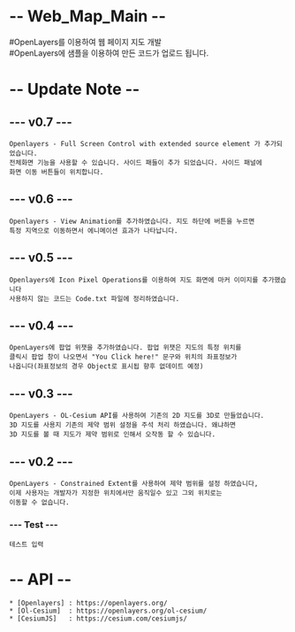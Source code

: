 # -- Web_Map_Main --

#OpenLayers를 이용하여 웹 페이지 지도 개발   
#OpenLayers에 샘플을 이용하여 만든 코드가 업로드 됩니다.

# -- Update Note --

## --- v0.7 ---

    Openlayers - Full Screen Control with extended source element 가 추가되었습니다.
    전체화면 기능을 사용할 수 있습니다. 사이드 패들이 추가 되었습니다. 사이드 패널에
    화면 이동 버튼들이 위치합니다.

## --- v0.6 ---

    Openlayers - View Animation를 추가하였습니다. 지도 하단에 버튼을 누르면
    특정 지역으로 이동하면서 에니메이션 효과가 나타납니다.

## --- v0.5 ---

    Openlayers에 Icon Pixel Operations를 이용하여 지도 화면에 마커 이미지를 추가했습니다
    사용하지 않는 코드는 Code.txt 파일에 정리하였습니다.
    
## --- v0.4 ---

    OpenLayers에 팝업 위잿을 추가하였습니다. 팝업 위잿은 지도의 특정 위치를
    클릭시 팝업 창이 나오면서 "You Click here!" 문구와 위치의 좌표정보가 
    나옵니다(좌표정보의 경우 Object로 표시됩 향후 없데이트 예정)

## --- v0.3 ---

    OpenLayers - OL-Cesium API를 사용하여 기존의 2D 지도를 3D로 만들었습니다.
    3D 지도를 사용지 기존의 제약 범위 설정을 주석 처리 하였습니다. 왜냐하면
    3D 지도를 볼 때 지도가 제약 범위로 인해서 오작동 할 수 있습니다.

## --- v0.2 ---

    OpenLayers - Constrained Extent를 사용하여 제약 범위를 설정 하였습니다,
    이제 사용자는 개발자가 지정한 위치에서만 움직일수 있고 그외 위치로는 
    이동할 수 없습니다.
    
### --- Test ---
    
    테스트 입력


# -- API -- 
    * [Openlayers] : https://openlayers.org/
    * [Ol-Cesium]  : https://openlayers.org/ol-cesium/
    * [CesiumJS]   : https://cesium.com/cesiumjs/

